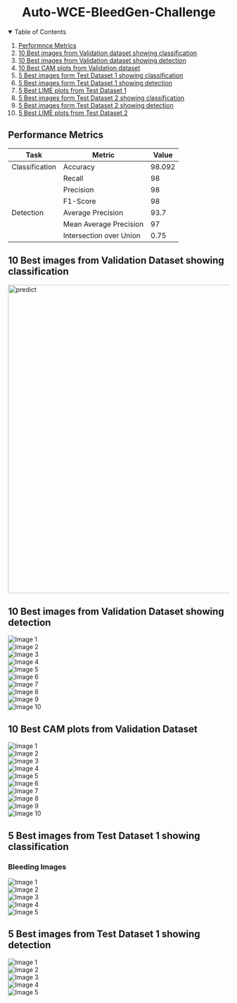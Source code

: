 <h1 align="center">Auto-WCE-BleedGen-Challenge</h1>
<!-- TABLE OF CONTENTS -->
<details open="open">
  <summary>Table of Contents</summary>
  <ol>
    <li>
      <a href="#performance-metrics">Performnce Metrics</a>
    </li>
    <li>
      <a href="#10-best-images-from-validation-dataset-showing-classification">10 Best images from Validation dataset showing classification</a>
    </li>
    <li>
      <a href="#10-best-images-from-validation-dataset-showing-detection">10 Best images from Validation dataset showing detection</a>
    </li>
    <li><a href="#10-best-CAM-plots-from-validation-dataset">10 Best CAM plots from Validation dataset</a>
    <li><a href="#5-best-images-from-test-dataset-1-showing-classification">5 Best images form Test Dataset 1 showing classification</a></li>
    <li><a href="#5-best-images-from-test-dataset-1-showing-detection">5 Best images form Test Dataset 1 showing detection</a></li>
    <li><a href="#5-best-LIME-plots-from-test-dataset-1">5 Best LIME plots from Test Dataset 1</a></li>
    <li><a href="#5-best-images-from-test-dataset-2-showing-classification">5 Best images form Test Dataset 2 showing classification</a></li>
    <li><a href="#5-best-images-from-test-dataset-2-showing-detection">5 Best images form Test Dataset 2 showing detection</a></li>
    <li><a href="#5-best-LIME-plots-from-test-dataset-2">5 Best LIME plots from Test Dataset 2</a></li>
  </ol>
</details>

<!-- PERFORMANCE METRICS -->
## Performance Metrics

| Task          | Metric                    | Value   |
|---------------|---------------------------|---------|
| Classification| Accuracy                  | 98.092  |
|               | Recall                    | 98      |
|               | Precision                 | 98      |
|               | F1-Score                  | 98      |
| Detection     | Average Precision         | 93.7    |
|               | Mean Average Precision    | 97      |
|               | Intersection over Union   | 0.75    |

<!-- 10 BEST IMAGES FROM VALIDATION DATASET SHOWING CLASSIFICATION -->
## 10 Best images from Validation Dataset showing classification
<img src="Classification Images/Validation Dataset/classification images.png" alt="predict" width="700"/>

<!-- 10 BEST IMAGES FROM VALIDATION DATASET SHOWING DETECTION -->
## 10 Best images from Validation Dataset showing detection
<div class="grid">
  <div class="grid-item">
    <img src="Detection Images/Validation Dataset/Image 1.jpeg" alt="Image 1">
  </div>
  <div class="grid-item">
    <img src="Detection Images/Validation Dataset/Image 2.jpeg" alt="Image 2">
  </div>
  <div class="grid-item">
    <img src="Detection Images/Validation Dataset/Image 3.jpeg" alt="Image 3">
  </div>
  <div class="grid-item">
    <img src="Detection Images/Validation Dataset/Image 4.jpeg" alt="Image 4">
  </div>
  <div class="grid-item">
    <img src="Detection Images/Validation Dataset/Image 5.png" alt="Image 5">
  </div>
  <div class="grid-item">
    <img src="Detection Images/Validation Dataset/Image 6.jpeg" alt="Image 6">
  </div>
  <div class="grid-item">
    <img src="Detection Images/Validation Dataset/Image 7.jpeg" alt="Image 7">
  </div>
  <div class="grid-item">
    <img src="Detection Images/Validation Dataset/Image 8.jpeg" alt="Image 8">
  </div>
  <div class="grid-item">
    <img src="Detection Images/Validation Dataset/Image 9.jpeg" alt="Image 9">
  </div>
  <div class="grid-item">
    <img src="Detection Images/Validation Dataset/Image 10.jpeg" alt="Image 10">
  </div>
</div>

<!-- 10 BEST CAM PLOTS FROM VALIDATION DATASET -->
## 10 Best CAM plots from Validation Dataset
<div class="grid">
  <div class="grid-item">
    <img src="Interpretability Plots/Validation Dataset/img- (1).png" alt="Image 1">
  </div>
  <div class="grid-item">
    <img src="Interpretability Plots/Validation Dataset/img- (2).png" alt="Image 2">
  </div>
  <div class="grid-item">
    <img src="Interpretability Plots/Validation Dataset/img- (3).png" alt="Image 3">
  </div>
  <div class="grid-item">
    <img src="Interpretability Plots/Validation Dataset/img- (4).png" alt="Image 4">
  </div>
  <div class="grid-item">
    <img src="Interpretability Plots/Validation Dataset/img- (5).png" alt="Image 5">
  </div>
  <div class="grid-item">
    <img src="Interpretability Plots/Validation Dataset/img- (6).png" alt="Image 6">
  </div>
  <div class="grid-item">
    <img src="Interpretability Plots/Validation Dataset/img- (7).png" alt="Image 7">
  </div>
  <div class="grid-item">
    <img src="Interpretability Plots/Validation Dataset/img- (8).png" alt="Image 8">
  </div>
  <div class="grid-item">
    <img src="Interpretability Plots/Validation Dataset/img- (9).png" alt="Image 9">
  </div>
  <div class="grid-item">
    <img src="Interpretability Plots/Validation Dataset/img- (10).png" alt="Image 10">
  </div>
</div>

<!-- 5 BEST IMAGES FROM TEST DATASET 1 SHOWING CLASSIFICATION -->
## 5 Best images from Test Dataset 1 showing classification
### Bleeding Images
<div class="grid">
  <div class="grid-item">
    <img src="Classification Images/Test Dataset 1/A0000.png" alt="Image 1">
  </div>
  <div class="grid-item">
    <img src="Classification Images/Test Dataset 1/A0002.png" alt="Image 2">
  </div>
  <div class="grid-item">
    <img src="Classification Images/Test Dataset 1/A0004.png" alt="Image 3">
  </div>
  <div class="grid-item">
    <img src="Classification Images/Test Dataset 1/A0005.png" alt="Image 4">
  </div>
  <div class="grid-item">
    <img src="Classification Images/Test Dataset 1/A0006.png" alt="Image 5">
  </div>
  
  <!-- 5 BEST IMAGES FROM TEST DATASET 1 SHOWING DETECTION -->
## 5 Best images from Test Dataset 1 showing detection
<div class="grid">
  <div class="grid-item">
    <img src="Detection Images/Test Dataset 1/Image 1.jpeg" alt="Image 1">
  </div>
  <div class="grid-item">
    <img src="Detection Images/Test Dataset 1/Image 2.jpeg" alt="Image 2">
  </div>
  <div class="grid-item">
    <img src="Detection Images/Test Dataset 1/Image 3.jpeg" alt="Image 3">
  </div>
  <div class="grid-item">
    <img src="Detection Images/Test Dataset 1/Image 4.jpeg" alt="Image 4">
  </div>
  <div class="grid-item">
    <img src="Detection Images/Test Dataset 1/Image 5.jpeg" alt="Image 5">
  </div>


